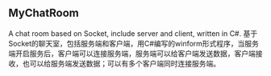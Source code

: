 ## MyChatRoom
A chat room based on Socket, include server and client, written in C#.
基于Socket的聊天室，包括服务端和客户端，用C#编写的winform形式程序，当服务端开启服务后，客户端可以连接服务端，服务端可以给客户端发送数据，客户端接收，也可以给服务端发送数据；可以有多个客户端同时连接服务端。

